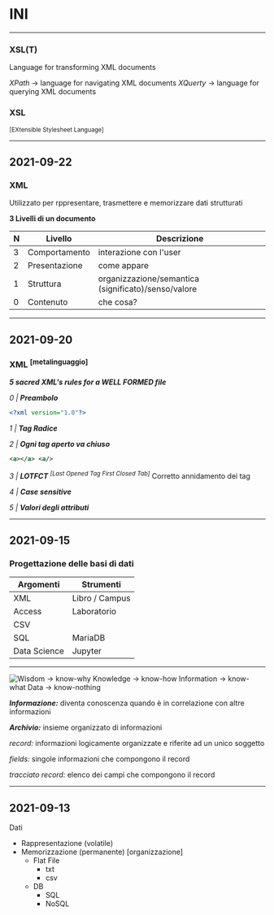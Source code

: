 # INI

---

### XSL(T)
Language for transforming XML documents

*XPath* -> language for navigating XML documents
*XQuerty* -> language for querying XML documents

### XSL
<sup>[EXtensible Stylesheet Language]</sup>





---

## 2021-09-22

### XML

Utilizzato per rppresentare, trasmettere e memorizzare dati strutturati

**3 Livelli di un documento**

| N | Livello       | Descrizione                                         |
|---|---------------|-----------------------------------------------------|
| 3 | Comportamento | interazione con l'user                              |
| 2 | Presentazione | come appare                                         |
| 1 | Struttura     | organizzazione/semantica (significato)/senso/valore |
| 0 | Contenuto     | che cosa?                                           |

---

## 2021-09-20

### XML <sup>[metalinguaggio]</sup>

***5 sacred XML's rules for a WELL FORMED file***

*0 | __Preambolo__*
```xml
<?xml version="1.0"?>
```

*1 | __Tag Radice__*

*2 | __Ogni tag aperto va chiuso__*
```xml
<a></a> <a/>
```

*3 | __LOTFCT__ <sup>[Last Opened Tag First Closed Tab]</sup>*
Corretto annidamento dei tag

*4 | __Case sensitive__*

*5 | __Valori degli attributi__*

---

## 2021-09-15

### Progettazione delle basi di dati

| Argomenti   | Strumenti      |
|-------------|----------------|
| XML         | Libro / Campus |
| Access      | Laboratorio    |
| CSV         |                |
| SQL         | MariaDB        |
|Data Science | Jupyter        |

---

![***Wisdom*** -> know-why
***Knowledge*** -> know-how
***Information*** -> know-what
***Data*** -> know-nothing](/res/img/knowledge.png)

***Informazione:*** diventa conoscenza quando è in correlazione con altre informazioni

***Archivio:*** insieme organizzato di informazioni
<integra appunti>

*record:* informazioni logicamente organizzate e riferite ad un unico soggetto

*fields:* singole informazioni che compongono il record

*tracciato record:* elenco dei campi che compongono il record

---

## 2021-09-13

Dati
- Rappresentazione (volatile)
- Memorizzazione (permanente) [organizzazione]
    - Flat File
        - txt
        - csv
    - DB
        - SQL
        - NoSQL